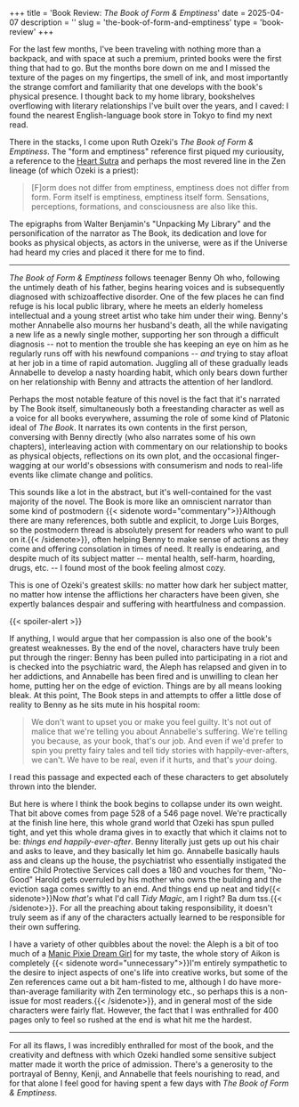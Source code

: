 +++
title = 'Book Review: _The Book of Form & Emptiness_'
date = 2025-04-07
description = ''
slug = 'the-book-of-form-and-emptiness'
type = 'book-review'
+++

For the last few months, I've been traveling with nothing more than a backpack, and with space at such a premium, printed books were the first thing that had to go. But the months bore down on me and I missed the texture of the pages on my fingertips, the smell of ink, and most importantly the strange comfort and familiarity that one develops with the book's physical presence. I thought back to my home library, bookshelves overflowing with literary relationships I've built over the years, and I caved: I found the nearest English-language book store in Tokyo to find my next read.

There in the stacks, I come upon Ruth Ozeki's _The Book of Form & Emptiness_. The "form and emptiness" reference first piqued my curiousity, a reference to the [Heart Sutra](https://en.wikipedia.org/wiki/Heart_Sutra) and perhaps the most revered line in the Zen lineage (of which Ozeki is a priest):

> [F]orm does not differ from emptiness, emptiness does not differ from form. Form itself is emptiness, emptiness itself form. Sensations, perceptions, formations, and consciousness are also like this.

The epigraphs from Walter Benjamin's "Unpacking My Library" and the personification of the narrator as The Book, its dedication and love for books as physical objects, as actors in the universe, were as if the Universe had heard my cries and placed it there for me to find.

---

_The Book of Form & Emptiness_ follows teenager Benny Oh who, following the untimely death of his father, begins hearing voices and is subsequently diagnosed with schizoaffective disorder. One of the few places he can find refuge is his local public library, where he meets an elderly homeless intellectual and a young street artist who take him under their wing. Benny's mother Annabelle also mourns her husband's death, all the while navigating a new life as a newly single mother, supporting her son through a difficult diagnosis -- not to mention the trouble she has keeping an eye on him as he regularly runs off with his newfound companions -- _and_ trying to stay afloat at her job in a time of rapid automation. Juggling all of these gradually leads Annabelle to develop a nasty hoarding habit, which only bears down further on her relationship with Benny and attracts the attention of her landlord.

Perhaps the most notable feature of this novel is the fact that it's narrated by The Book itself, simultaneously both a freestanding character as well as a voice for all books everywhere, assuming the role of some kind of Platonic ideal of _The Book_. It narrates its own contents in the first person, conversing with Benny directly (who also narrates some of his own chapters), interleaving action with commentary on our relationship to books as physical objects, reflections on its own plot, and the occasional finger-wagging at our world's obsessions with consumerism and nods to real-life events like climate change and politics.

This sounds like a lot in the abstract, but it's well-contained for the vast majority of the novel. The Book is more like an omniscient narrator than some kind of postmodern {{< sidenote word="commentary">}}Although there are many references, both subtle and explicit, to Jorge Luis Borges, so the postmodern thread is absolutely present for readers who want to pull on it.{{< /sidenote>}}, often helping Benny to make sense of actions as they come and offering consolation in times of need. It really is endearing, and despite much of its subject matter -- mental health, self-harm, hoarding, drugs, etc. -- I found most of the book feeling almost cozy.

This is one of Ozeki's greatest skills: no matter how dark her subject matter, no matter how intense the afflictions her characters have been given, she expertly balances despair and suffering with heartfulness and compassion.

{{< spoiler-alert >}}

If anything, I would argue that her compassion is also one of the book's greatest weaknesses. By the end of the novel, characters have truly been put through the ringer: Benny has been pulled into participating in a riot and is checked into the psychiatric ward, the Aleph has relapsed and given in to her addictions, and Annabelle has been fired and is unwilling to clean her home, putting her on the edge of eviction. Things are by all means looking bleak. At this point, The Book steps in and attempts to offer a little dose of reality to Benny as he sits mute in his hospital room:

> We don't want to upset you or make you feel guilty. It's not out of malice that we're telling you about Annabelle's suffering. We're telling you because, as your book, that's our job. And even if we'd prefer to spin you pretty fairy tales and tell tidy stories with happily-ever-afters, we can't. We have to be real, even if it hurts, and that's _your_ doing.

I read this passage and expected each of these characters to get absolutely thrown into the blender.

But here is where I think the book begins to collapse under its own weight. That bit above comes from page 528 of a 546 page novel. We're practically at the finish line here, this whole grand world that Ozeki has spun pulled tight, and yet this whole drama gives in to exactly that which it claims not to be: _things end happily-ever-after_. Benny literally just gets up out his chair and asks to leave, and they basically let him go. Annabelle basically hauls ass and cleans up the house, the psychiatrist who essentially instigated the entire Child Protective Services call does a 180 and vouches for them, "No-Good" Harold gets overruled by his mother who owns the building and the eviction saga comes swiftly to an end. And things end up neat and tidy{{< sidenote>}}Now _that's_ what I'd call _Tidy Magic_, am I right? Ba dum tss.{{< /sidenote>}}. For all the preaching about taking responsibility, it doesn't truly seem as if any of the characters actually learned to be responsible for their own suffering.

I have a variety of other quibbles about the novel: the Aleph is a bit of too much of a [Manic Pixie Dream Girl](https://en.wikipedia.org/wiki/Manic_Pixie_Dream_Girl) for my taste, the whole story of Aikon is completely {{< sidenote word="unnecessary">}}I'm entirely sympathetic to the desire to inject aspects of one's life into creative works, but some of the Zen references came out a bit ham-fisted to me, although I do have more-than-average familiarity with Zen terminology etc., so perhaps this is a non-issue for most readers.{{< /sidenote>}}, and in general most of the side characters were fairly flat. However, the fact that I was enthralled for 400 pages only to feel so rushed at the end is what hit me the hardest.

---

For all its flaws, I was incredibly enthralled for most of the book, and the creativity and deftness with which Ozeki handled some sensitive subject matter made it worth the price of admission. There's a generosity to the portrayal of Benny, Kenji, and Annabelle that feels nourishing to read, and for that alone I feel good for having spent a few days with _The Book of Form & Emptiness._
